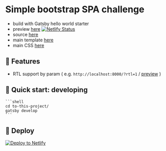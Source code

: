 # Simple bootstrap SPA challenge

- build with Gatsby hello world starter
- preview [here](https://fxbb.netlify.app) [![Netlify Status](https://api.netlify.com/api/v1/badges/f0ab988c-14fd-4e26-b87d-973cfd02c32b/deploy-status)](https://app.netlify.com/sites/fxbb/deploys)
- source [here](https://github.com/bunnywong/fxbb/tree/master/src)
- main template [here](https://github.com/bunnywong/fxbb/blob/master/src/pages/index.js)
- main CSS [here](https://github.com/bunnywong/fxbb/blob/master/src/style.css)

## 🚀 Features

- RTL support by param ( e.g. `http://localhost:8000/?rtl=1` / [preview](https://fxbb.netlify.app/?rtl=1) )

## 🚀 Quick start: developing

    ```shell
    cd to-this-project/
    gatsby develop
    ```

## 💫 Deploy

[![Deploy to Netlify](https://www.netlify.com/img/deploy/button.svg)](https://app.netlify.com/start/deploy?repository=https://github.com/gatsbyjs/gatsby-starter-hello-world)
